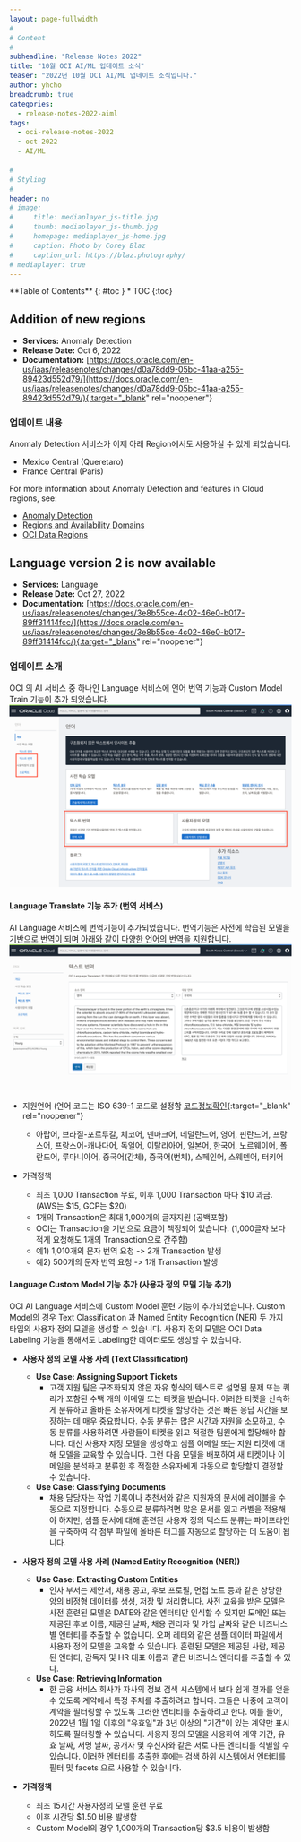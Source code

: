 ```yaml
---
layout: page-fullwidth
#
# Content
#
subheadline: "Release Notes 2022"
title: "10월 OCI AI/ML 업데이트 소식"
teaser: "2022년 10월 OCI AI/ML 업데이트 소식입니다."
author: yhcho
breadcrumb: true
categories:
  - release-notes-2022-aiml
tags:
  - oci-release-notes-2022
  - oct-2022
  - AI/ML
  
#
# Styling
#
header: no
# image:
#     title: mediaplayer_js-title.jpg
#     thumb: mediaplayer_js-thumb.jpg
#     homepage: mediaplayer_js-home.jpg
#     caption: Photo by Corey Blaz
#     caption_url: https://blaz.photography/
# mediaplayer: true
---
```

 
<div class="panel radius" markdown="1">
**Table of Contents**
{: #toc }
*  TOC
{:toc}
</div>

## Addition of new regions
* **Services:** Anomaly Detection
* **Release Date:** Oct 6, 2022
* **Documentation:** [https://docs.oracle.com/en-us/iaas/releasenotes/changes/d0a78dd9-05bc-41aa-a255-89423d552d79/](https://docs.oracle.com/en-us/iaas/releasenotes/changes/d0a78dd9-05bc-41aa-a255-89423d552d79/){:target="_blank" rel="noopener"}

### 업데이트 내용
Anomaly Detection 서비스가 이제 아래 Region에서도 사용하실 수 있게 되었습니다.
- Mexico Central (Queretaro)
- France Central (Paris)

For more information about Anomaly Detection and features in Cloud regions, see:
- [Anomaly Detection](https://docs.oracle.com/iaas/Content/anomaly/using/home.htm)
- [Regions and Availability Domains](https://docs.oracle.com/iaas/Content/anomaly/using/overview.htm#regions)
- [OCI Data Regions](https://www.oracle.com/cloud/data-regions/#lad)


## Language version 2 is now available
* **Services:** Language
* **Release Date:** Oct 27, 2022
* **Documentation:** [https://docs.oracle.com/en-us/iaas/releasenotes/changes/3e8b55ce-4c02-46e0-b017-89ff31414fcc/](https://docs.oracle.com/en-us/iaas/releasenotes/changes/3e8b55ce-4c02-46e0-b017-89ff31414fcc/){:target="_blank" rel="noopener"}

### 업데이트 소개
OCI 의 AI 서비스 중 하나인 Language 서비스에 언어 번역 기능과 Custom Model Train 기능이 추가 되었습니다.
![](/assets/img/aiml/2022/oci-202210-release-aiml-1.png " ")

#### Language Translate 기능 추가 (번역 서비스)
AI Language 서비스에 번역기능이 추가되었습니다. 번역기능은 사전에 학습된 모델을 기반으로 번역이 되며 아래와 같이 다양한 언어의 번역을 지원합니다.
![](/assets/img/aiml/2022/oci-202210-release-aiml-2.png " ")

- 지원언어 (언어 코드는 ISO 639-1 코드로 설정함 [코드정보확인](https://en.wikipedia.org/wiki/List_of_ISO_639-1_codes){:target="_blank" rel="noopener"}<br>
  - 아랍어, 브라질-포르투갈, 체코어, 덴마크어, 네덜란드어, 영어, 핀란드어, 프랑스어, 프랑스어-캐나다어, 독일어, 이탈리아어, 일본어, 한국어, 노르웨이어, 폴란드어, 루마니아어, 중국어(간체), 중국어(번체), 스페인어, 스웨덴어, 터키어

- 가격정책
  - 최초 1,000 Transaction 무료, 이후 1,000 Transaction 마다 $10 과금. (AWS는 $15, GCP는 $20)
  - 1개의 Transaction은 최대 1,000개의 글자지원 (공백포함)
  - OCI는 Transaction을 기반으로 요금이 책정되어 있습니다. (1,000글자 보다 적게 요청해도 1개의 Transaction으로 간주함)
  - 예1) 1,010개의 문자 번역 요청 -> 2개 Transaction 발생
  - 예2) 500개의 문자 번역 요청 -> 1개 Transaction 발생

#### Language Custom Model 기능 추가 (사용자 정의 모델 기능 추가)
OCI AI Language 서비스에 Custom Model 훈련 기능이 추가되었습니다.
Custom Model의 경우 Text Classification 과 Named Entity Recognition (NER) 두 가지 타입의 사용자 정의 모델을 생성할 수 있습니다.
사용자 정의 모델은 OCI Data Labeling 기능을 통해서도 Labeling한 데이터로도 생성할 수 있습니다.

- **사용자 정의 모델 사용 사례 (Text Classification)**
  - **Use Case: Assigning Support Tickets**
    - 고객 지원 팀은 구조화되지 않은 자유 형식의 텍스트로 설명된 문제 또는 쿼리가 포함된 수백 개의 이메일 또는 티켓을 받습니다. 이러한 티켓을 신속하게 분류하고 올바른 소유자에게 티켓을 할당하는 것은 빠른 응답 시간을 보장하는 데 매우 중요합니다. 수동 분류는 많은 시간과 자원을 소모하고, 수동 분류를 사용하려면 사람들이 티켓을 읽고 적절한 팀원에게 할당해야 합니다. 대신 사용자 지정 모델을 생성하고 샘플 이메일 또는 지원 티켓에 대해 모델을 교육할 수 있습니다. 그런 다음 모델을 배포하여 새 티켓이나 이메일을 분석하고 분류한 후 적절한 소유자에게 자동으로 할당할지 결정할 수 있습니다.
  - **Use Case: Classifying Documents**
    - 채용 담당자는 작업 기록이나 추천서와 같은 지원자의 문서에 레이블을 수동으로 지정합니다. 수동으로 분류하려면 많은 문서를 읽고 라벨을 적용해야 하지만, 샘플 문서에 대해 훈련된 사용자 정의 텍스트 분류는 파이프라인을 구축하여 각 첨부 파일에 올바른 태그를 자동으로 할당하는 데 도움이 됩니다.

- **사용자 정의 모델 사용 사례 (Named Entity Recognition (NER))**
  - **Use Case: Extracting Custom Entities**
    - 인사 부서는 제안서, 채용 공고, 후보 프로필, 면접 노트 등과 같은 상당한 양의 비정형 데이터를 생성, 저장 및 처리합니다. 사전 교육을 받은 모델은 사전 훈련된 모델은 DATE와 같은 엔터티만 인식할 수 있지만 도메인 또는 제공된 후보 이름, 제공된 날짜, 채용 관리자 및 가입 날짜와 같은 비즈니스별 엔터티를 추출할 수 없습니다. 오퍼 레터와 같은 샘플 데이터 파일에서 사용자 정의 모델을 교육할 수 있습니다. 훈련된 모델은 제공된 사람, 제공된 엔터티, 감독자 및 HR 대표 이름과 같은 비즈니스 엔터티를 추출할 수 있다.
  - **Use Case: Retrieving Information**
    - 한 금융 서비스 회사가 자사의 정보 검색 시스템에서 보다 쉽게 결과를 얻을 수 있도록 계약에서 특정 주체를 추출하려고 합니다. 그들은 나중에 고객이 계약을 필터링할 수 있도록 그러한 엔티티를 추출하려고 한다. 예를 들어, 2022년 1월 1일 이후의 "유효일"과 3년 이상의 "기간"이 있는 계약만 표시하도록 필터링할 수 있습니다. 사용자 정의 모델을 사용하여 계약 기간, 유효 날짜, 서명 날짜, 공개자 및 수신자와 같은 서로 다른 엔티티를 식별할 수 있습니다. 이러한 엔터티를 추출한 후에는 검색 하위 시스템에서 엔터티를 필터 및 facets 으로 사용할 수 있습니다.
    
- **가격정책**
  - 최초 15시간 사용자정의 모델 훈련 무료
  - 이후 시간당 $1.50 비용 발생함
  - Custom Model의 경우 1,000개의 Transaction당 $3.5 비용이 발생함